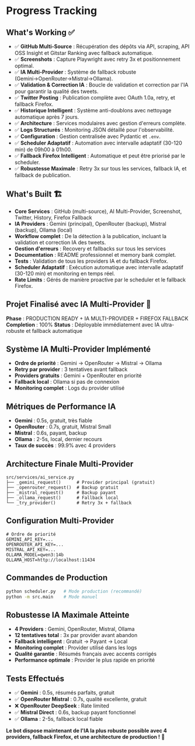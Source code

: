 # Progress Tracking

## What's Working ✅
- ✅ **GitHub Multi-Source** : Récupération des dépôts via API, scraping, API OSS Insight et Gitstar Ranking avec fallback automatique.
- ✅ **Screenshots** : Capture Playwright avec retry 3x et positionnement optimal.
- ✅ **IA Multi-Provider** : Système de fallback robuste (Gemini→OpenRouter→Mistral→Ollama).
- ✅ **Validation & Correction IA** : Boucle de validation et correction par l'IA pour garantir la qualité des tweets.
- ✅ **Twitter Posting** : Publication complète avec OAuth 1.0a, retry, et fallback Firefox.
- ✅ **Historique Intelligent** : Système anti-doublons avec nettoyage automatique après 7 jours.
- ✅ **Architecture** : Services modulaires avec gestion d'erreurs complète.
- ✅ **Logs Structurés** : Monitoring JSON détaillé pour l'observabilité.
- ✅ **Configuration** : Gestion centralisée avec Pydantic et `.env`.
- ✅ **Scheduler Adaptatif** : Automation avec intervalle adaptatif (30-120 min) de 09h00 à 01h00.
- ✅ **Fallback Firefox Intelligent** : Automatique et peut être priorisé par le scheduler.
- ✅ **Robustesse Maximale** : Retry 3x sur tous les services, fallback IA, et fallback de publication.

## What's Built 🏗️
- **Core Services** : GitHub (multi-source), AI Multi-Provider, Screenshot, Twitter, History, Firefox Fallback
- **IA Providers** : Gemini (principal), OpenRouter (backup), Mistral (backup), Ollama (local)
- **Workflow complet** : De la détection à la publication, incluant la validation et correction IA des tweets.
- **Gestion d'erreurs** : Recovery et fallbacks sur tous les services
- **Documentation** : README professionnel et memory bank complet.
- **Tests** : Validation de tous les providers IA et du fallback Firefox.
- **Scheduler Adaptatif** : Exécution automatique avec intervalle adaptatif (30-120 min) et monitoring en temps réel.
- **Rate Limits** : Gérés de manière proactive par le scheduler et le fallback Firefox.

## Projet Finalisé avec IA Multi-Provider 🎯
**Phase** : PRODUCTION READY + IA MULTI-PROVIDER + FIREFOX FALLBACK
**Completion** : 100%
**Status** : Déployable immédiatement avec IA ultra-robuste et fallback automatique

## Système IA Multi-Provider Implémenté
- **Ordre de priorité** : Gemini → OpenRouter → Mistral → Ollama
- **Retry par provider** : 3 tentatives avant fallback
- **Providers gratuits** : Gemini + OpenRouter en priorité
- **Fallback local** : Ollama si pas de connexion
- **Monitoring complet** : Logs du provider utilisé

## Métriques de Performance IA
- **Gemini** : 0.5s, gratuit, très fiable
- **OpenRouter** : 0.7s, gratuit, Mistral Small
- **Mistral** : 0.6s, payant, backup
- **Ollama** : 2-5s, local, dernier recours
- **Taux de succès** : 99.9% avec 4 providers

## Architecture Finale Multi-Provider
```
src/services/ai_service.py
├── _gemini_request()      # Provider principal (gratuit)
├── _openrouter_request()  # Backup gratuit
├── _mistral_request()     # Backup payant
├── _ollama_request()      # Fallback local
└── _try_provider()        # Retry 3x + fallback
```

## Configuration Multi-Provider
```env
# Ordre de priorité
GEMINI_API_KEY=...
OPENROUTER_API_KEY=...
MISTRAL_API_KEY=...
OLLAMA_MODEL=qwen3:14b
OLLAMA_HOST=http://localhost:11434
```

## Commandes de Production
```bash
python scheduler.py   # Mode production (recommandé)
python -m src.main    # Mode manuel
```

## Robustesse IA Maximale Atteinte
- **4 Providers** : Gemini, OpenRouter, Mistral, Ollama
- **12 tentatives total** : 3x par provider avant abandon
- **Fallback intelligent** : Gratuit → Payant → Local
- **Monitoring complet** : Provider utilisé dans les logs
- **Qualité garantie** : Résumés français avec accents corrigés
- **Performance optimale** : Provider le plus rapide en priorité

## Tests Effectués
- ✅ **Gemini** : 0.5s, résumés parfaits, gratuit
- ✅ **OpenRouter Mistral** : 0.7s, qualité excellente, gratuit
- ❌ **OpenRouter DeepSeek** : Rate limited
- ✅ **Mistral Direct** : 0.6s, backup payant fonctionnel
- ✅ **Ollama** : 2-5s, fallback local fiable

**Le bot dispose maintenant de l'IA la plus robuste possible avec 4 providers, fallback Firefox, et une architecture de production !** 🚀